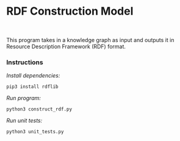 # RDF Construction Model

<br>

This program takes in a knowledge graph as input and outputs it in Resource Description Framework (RDF) format. 

### Instructions

*Install dependencies:*
```
pip3 install rdflib
```

*Run program:*
```
python3 construct_rdf.py
```

*Run unit tests:*
```
python3 unit_tests.py
```
